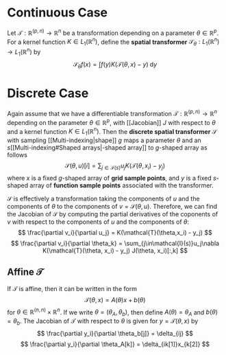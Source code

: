 # Continuous Case
Let $\mathcal{T}: \mathbb{R}^{(p, n)} \to \mathbb{R}^n$ be a transformation depending on a parameter $\theta \in \mathbb{R}^p$.  For a kernel function $K \in L_1(\mathbb{R}^n)$, define the **spatial transformer** $\mathcal{S}_\theta: L_1(\mathbb{R}^n)\to L_1(\mathbb{R}^n)$ by
$$
\mathcal{S}_\theta f(x) = \int f(y)K(\mathcal{T}(\theta,x) - y)\;\text{d}y
$$
# Discrete Case
Again assume that we have a differentiable transformation $\mathcal{T}: \mathbb{R}^{(p, n)} \to \mathbb{R}^n$ depending on the parameter $\theta \in \mathbb{R}^p$, with [[Jacobian]] $J$ with respect to $\theta$ and a kernel function $K \in L_1(\mathbb{R}^n)$. Then the **discrete spatial transformer** $\mathcal{S}$ with sampling [[Multi-indexing|shape]] $g$ maps a parameter $\theta$ and an $s$[[Multi-indexing#Shaped arrays|-shaped array]] to $g$-shaped array as follows
$$
\mathcal{S}(\theta, u)[i] = \sum_{j \in \mathcal{I}(s)} u_j K(\mathcal{T}(\theta, x_i) -y_j)
$$
where $x$ is a fixed $g$-shaped array of **grid sample points**, and $y$ is a fixed $s$-shaped array of **function sample points** associated with the transformer.

$\mathcal{S}$ is effectively a transformation taking the components of $u$ and the components of $\theta$ to the components of $v=\mathcal{S}(\theta, u)$. Therefore, we can find the Jacobian of $\mathcal{S}$ by computing the partial derivatives of the coponents of $v$ with respect to the components of $u$ and the components of $\theta$:
$$
\frac{\partial v_i}{\partial u_j} = K(\mathcal{T}(\theta,x_i) - y_j)
$$
$$
\frac{\partial v_i}{\partial \theta_k} = \sum_{j\in\mathcal{I}(s)}u_j\nabla K(\mathcal{T}(\theta, x_i) - y_j) J(\theta, x_i)[:,k]
$$
## Affine $\mathcal{T}$
If $\mathcal{T}$ is affine, then it can be written in the form 
$$
\mathcal{T}(\theta, x) = A(\theta)x + b(\theta)
$$
for $\theta \in \mathbb{R}^{(n,n)}\times\mathbb{R}^n$. If we write $\theta = (\theta_A, \theta_b)$, then define $A(\theta) = \theta_A$ and $b(\theta) = \theta_b$. The Jacobian of $\mathcal{T}$ with respect to $\theta$ is given for $y = \mathcal{T}(\theta, x)$ by
$$
\frac{\partial y_i}{\partial \theta_b[j]} = \delta_{ij}
$$
$$
\frac{\partial y_i}{\partial \theta_A[k]} = \delta_{ik[1]}x_{k[2]}
$$
